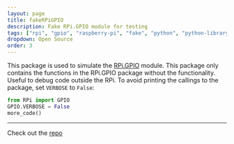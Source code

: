 ```yaml
---
layout: page
title: fakeRPiGPIO
description: Fake RPi.GPIO module for testing
tags: ["rpi", "gpio", "raspberry-pi", "fake", "python", "python-library"]
dropdown: Open Source
order: 3
---
```

<!-- Automatically generated. Run search_repos.rb to rebuild -->



This package is used to simulate the [RPi.GPIO](https://pypi.python.org/pypi/RPi.GPIO) module.
This package only contains the functions in the RPi.GPIO package without the functionality. Useful to debug code outside the RPi.
To avoid printing the callings to the package, set `VERBOSE` to `False`:
```python
from RPi import GPIO
GPIO.VERBOSE = False
more_code()
```

---
Check out the [repo](https://github.com/luxedo/fakeRPiGPIO)
